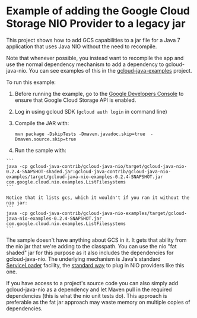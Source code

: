 Example of adding the Google Cloud Storage NIO Provider to a legacy jar
=======================================================================

This project shows how to add GCS capabilities to a jar file for a Java 7 application
that uses Java NIO without the need to recompile.

Note that whenever possible, you instead want to recompile the app and use the normal
dependency mechanism to add a dependency to gcloud-java-nio. You can see examples of
this in the [gcloud-java-examples](../../gcloud-java-examples) project.

To run this example:

1. Before running the example, go to the [Google Developers Console][developers-console] to ensure that Google Cloud Storage API is enabled.

2. Log in using gcloud SDK (`gcloud auth login` in command line)

3. Compile the JAR with:
    ```
    mvn package -DskipTests -Dmaven.javadoc.skip=true  -Dmaven.source.skip=true
    ```

4.    Run the sample with:

    ```
    java -cp gcloud-java-contrib/gcloud-java-nio/target/gcloud-java-nio-0.2.4-SNAPSHOT-shaded.jar:gcloud-java-contrib/gcloud-java-nio-examples/target/gcloud-java-nio-examples-0.2.4-SNAPSHOT.jar com.google.cloud.nio.examples.ListFilesystems
    ```

    Notice that it lists gcs, which it wouldn't if you ran it without the nio jar:
    ```
    java -cp gcloud-java-contrib/gcloud-java-nio-examples/target/gcloud-java-nio-examples-0.2.4-SNAPSHOT.jar com.google.cloud.nio.examples.ListFilesystems
    ```

The sample doesn't have anything about GCS in it. It gets that ability from the nio jar that
we're adding to the classpath. You can use the nio "fat shaded" jar for this purpose as it also
includes the dependencies for gcloud-java-nio.
The underlying mechanism is Java's standard [ServiceLoader](https://docs.oracle.com/javase/7/docs/api/java/util/ServiceLoader.html)
facility, the [standard way](http://docs.oracle.com/javase/7/docs/technotes/guides/io/fsp/filesystemprovider.html) to plug in NIO providers like this one.

If you have access to a project's source code you can also simply add gcloud-java-nio as
a dependency and let Maven pull in the required dependencies (this is what the nio unit tests do).
This approach is preferable as the fat jar approach may waste memory on multiple copies of dependencies.

[developers-console]:https://console.developers.google.com/